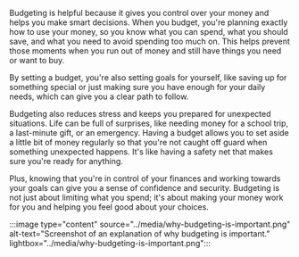 Budgeting is helpful because it gives you control over your money and helps you make smart decisions. When you budget, you're planning exactly how to use your money, so you know what you can spend, what you should save, and what you need to avoid spending too much on. This helps prevent those moments when you run out of money and still have things you need or want to buy. 

By setting a budget, you're also setting goals for yourself, like saving up for something special or just making sure you have enough for your daily needs, which can give you a clear path to follow.

Budgeting also reduces stress and keeps you prepared for unexpected situations. Life can be full of surprises, like needing money for a school trip, a last-minute gift, or an emergency. Having a budget allows you to set aside a little bit of money regularly so that you're not caught off guard when something unexpected happens. It's like having a safety net that makes sure you're ready for anything. 

Plus, knowing that you're in control of your finances and working towards your goals can give you a sense of confidence and security. Budgeting is not just about limiting what you spend; it's about making your money work for you and helping you feel good about your choices.

:::image type="content" source="../media/why-budgeting-is-important.png" alt-text="Screenshot of an explanation of why budgeting is important." lightbox="../media/why-budgeting-is-important.png":::